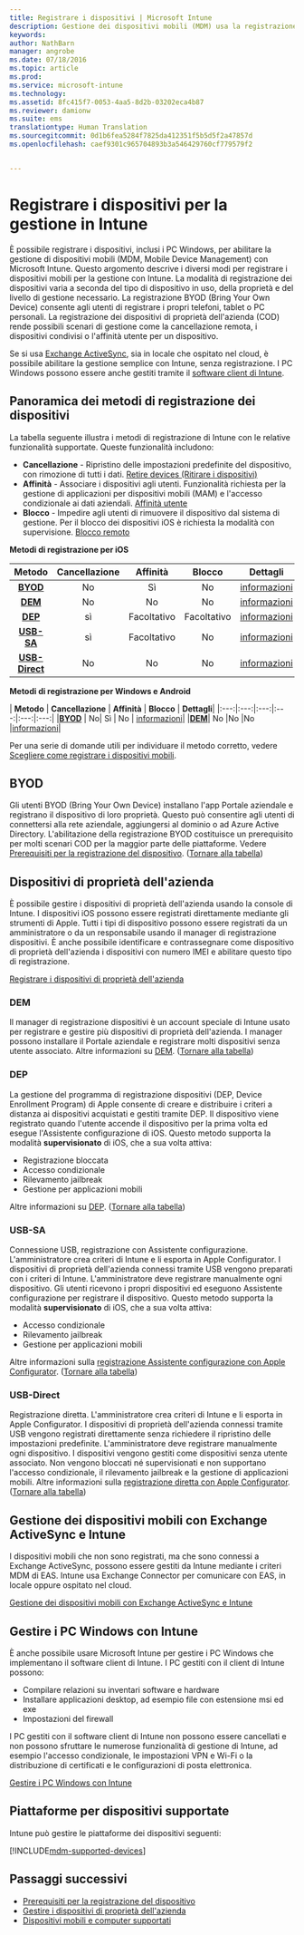 ```yaml
---
title: Registrare i dispositivi | Microsoft Intune
description: Gestione dei dispositivi mobili (MDM) usa la registrazione per gestire i dispositivi e consentire l'accesso alle risorse.
keywords: 
author: NathBarn
manager: angrobe
ms.date: 07/18/2016
ms.topic: article
ms.prod: 
ms.service: microsoft-intune
ms.technology: 
ms.assetid: 8fc415f7-0053-4aa5-8d2b-03202eca4b87
ms.reviewer: damionw
ms.suite: ems
translationtype: Human Translation
ms.sourcegitcommit: 0d1b6fea5284f7825da412351f5b5d5f2a47857d
ms.openlocfilehash: caef9301c965704893b3a546429760cf779579f2


---
```


# Registrare i dispositivi per la gestione in Intune
È possibile registrare i dispositivi, inclusi i PC Windows, per abilitare la gestione di dispositivi mobili (MDM, Mobile Device Management) con Microsoft Intune. Questo argomento descrive i diversi modi per registrare i dispositivi mobili per la gestione con Intune. La modalità di registrazione dei dispositivi varia a seconda del tipo di dispositivo in uso, della proprietà e del livello di gestione necessario. La registrazione BYOD (Bring Your Own Device) consente agli utenti di registrare i propri telefoni, tablet o PC personali. La registrazione dei dispositivi di proprietà dell'azienda (COD) rende possibili scenari di gestione come la cancellazione remota, i dispositivi condivisi o l'affinità utente per un dispositivo.

Se si usa [Exchange ActiveSync](#mobile-device-management-with-exchange-activesync-and-intune), sia in locale che ospitato nel cloud, è possibile abilitare la gestione semplice con Intune, senza registrazione. I PC Windows possono essere anche gestiti tramite il [software client di Intune](#manage-windows-pcs-with-intune).

## Panoramica dei metodi di registrazione dei dispositivi

La tabella seguente illustra i metodi di registrazione di Intune con le relative funzionalità supportate. Queste funzionalità includono:
- **Cancellazione** - Ripristino delle impostazioni predefinite del dispositivo, con rimozione di tutti i dati. [Retire devices (Ritirare i dispositivi)](retire-devices-from-microsoft-intune-management.md)
- **Affinità** - Associare i dispositivi agli utenti. Funzionalità richiesta per la gestione di applicazioni per dispositivi mobili (MAM) e l'accesso condizionale ai dati aziendali. [Affinità utente](enroll-corporate-owned-ios-devices-in-microsoft-intune.md#using-company-portal-on-dep-or-apple-configurator-enrolled-devices)
- **Blocco** - Impedire agli utenti di rimuovere il dispositivo dal sistema di gestione. Per il blocco dei dispositivi iOS è richiesta la modalità con supervisione. [Blocco remoto](retire-devices-from-microsoft-intune-management.md#block-access-a-device)

**Metodi di registrazione per iOS**

| **Metodo** |  **Cancellazione** |  **Affinità**    |   **Blocco** | **Dettagli** |
|:---:|:---:|:---:|:---:|:---:|
|**[BYOD](#byod)** | No|    Sì |   No | [informazioni](get-ready-to-enroll-devices-in-microsoft-intune.md#set-up-device-management)|
|**[DEM](#dem)**|   No |No |No  | [informazioni](enroll-corporate-owned-devices-with-the-device-enrollment-manager-in-microsoft-intune.md)|
|**[DEP](#dep)**|   sì |   Facoltativo |  Facoltativo|[informazioni](ios-device-enrollment-program-in-microsoft-intune.md)|
|**[USB-SA](#usb-sa)**| sì |   Facoltativo |  No| [informazioni](ios-setup-assistant-enrollment-in-microsoft-intune.md)|
|**[USB-Direct](#usb-direct)**| No |    No  | No|[informazioni](ios-direct-enrollment-in-microsoft-intune.md)|

**Metodi di registrazione per Windows e Android**

| **Metodo** |  **Cancellazione** |  **Affinità**    |   **Blocco** | **Dettagli**|
|:---:|:---:|:---:|:---:|:---:|:---:|
|**[BYOD](#byod)** | No|    Sì |   No | [informazioni](get-ready-to-enroll-devices-in-microsoft-intune.md#set-up-device-management)|
|**[DEM](#dem)**|   No |No |No  |[informazioni](enroll-corporate-owned-devices-with-the-device-enrollment-manager-in-microsoft-intune.md)|

Per una serie di domande utili per individuare il metodo corretto, vedere [Scegliere come registrare i dispositivi mobili](/intune/get-started/choose-how-to-enroll-devices1).

## BYOD
Gli utenti BYOD (Bring Your Own Device) installano l'app Portale aziendale e registrano il dispositivo di loro proprietà. Questo può consentire agli utenti di connettersi alla rete aziendale, aggiungersi al dominio o ad Azure Active Directory. L'abilitazione della registrazione BYOD costituisce un prerequisito per molti scenari COD per la maggior parte delle piattaforme. Vedere [Prerequisiti per la registrazione del dispositivo](prerequisites-for-enrollment.md). ([Tornare alla tabella](#overview-of-device-enrollment-methods))

## Dispositivi di proprietà dell'azienda
È possibile gestire i dispositivi di proprietà dell'azienda usando la console di Intune. I dispositivi iOS possono essere registrati direttamente mediante gli strumenti di Apple. Tutti i tipi di dispositivo possono essere registrati da un amministratore o da un responsabile usando il manager di registrazione dispositivi. È anche possibile identificare e contrassegnare come dispositivo di proprietà dell'azienda i dispositivi con numero IMEI e abilitare questo tipo di registrazione.

[Registrare i dispositivi di proprietà dell'azienda](manage-corporate-owned-devices.md)

### DEM
Il manager di registrazione dispositivi è un account speciale di Intune usato per registrare e gestire più dispositivi di proprietà dell'azienda. I manager possono installare il Portale aziendale e registrare molti dispositivi senza utente associato. Altre informazioni su [DEM](enroll-corporate-owned-devices-with-the-device-enrollment-manager-in-microsoft-intune.md). ([Tornare alla tabella](#overview-of-device-enrollment-methods))

### DEP
La gestione del programma di registrazione dispositivi (DEP, Device Enrollment Program) di Apple consente di creare e distribuire i criteri a distanza ai dispositivi acquistati e gestiti tramite DEP. Il dispositivo viene registrato quando l'utente accende il dispositivo per la prima volta ed esegue l'Assistente configurazione di iOS. Questo metodo supporta la modalità **supervisionato** di iOS, che a sua volta attiva:
  - Registrazione bloccata
  - Accesso condizionale
  - Rilevamento jailbreak
  - Gestione per applicazioni mobili

Altre informazioni su [DEP](ios-device-enrollment-program-in-microsoft-intune.md). ([Tornare alla tabella](#overview-of-device-enrollment-methods))

### USB-SA
Connessione USB, registrazione con Assistente configurazione. L'amministratore crea criteri di Intune e li esporta in Apple Configurator. I dispositivi di proprietà dell'azienda connessi tramite USB vengono preparati con i criteri di Intune. L'amministratore deve registrare manualmente ogni dispositivo. Gli utenti ricevono i propri dispositivi ed eseguono Assistente configurazione per registrare il dispositivo. Questo metodo supporta la modalità **supervisionato** di iOS, che a sua volta attiva:
  - Accesso condizionale
  - Rilevamento jailbreak
  - Gestione per applicazioni mobili

Altre informazioni sulla [registrazione Assistente configurazione con Apple Configurator](ios-setup-assistant-enrollment-in-microsoft-intune.md). ([Tornare alla tabella](#overview-of-device-enrollment-methods))

### USB-Direct
Registrazione diretta. L'amministratore crea criteri di Intune e li esporta in Apple Configurator. I dispositivi di proprietà dell'azienda connessi tramite USB vengono registrati direttamente senza richiedere il ripristino delle impostazioni predefinite. L'amministratore deve registrare manualmente ogni dispositivo. I dispositivi vengono gestiti come dispositivi senza utente associato. Non vengono bloccati né supervisionati e non supportano l'accesso condizionale, il rilevamento jailbreak e la gestione di applicazioni mobili. Altre informazioni sulla [registrazione diretta con Apple Configurator](ios-direct-enrollment-in-microsoft-intune.md). ([Tornare alla tabella](#overview-of-device-enrollment-methods))

## Gestione dei dispositivi mobili con Exchange ActiveSync e Intune
I dispositivi mobili che non sono registrati, ma che sono connessi a Exchange ActiveSync, possono essere gestiti da Intune mediante i criteri MDM di EAS. Intune usa Exchange Connector per comunicare con EAS, in locale oppure ospitato nel cloud.

[Gestione dei dispositivi mobili con Exchange ActiveSync e Intune](mobile-device-management-with-exchange-activesync-and-microsoft-intune.md)


## Gestire i PC Windows con Intune  
È anche possibile usare Microsoft Intune per gestire i PC Windows che implementano il software client di Intune. I PC gestiti con il client di Intune possono:

 - Compilare relazioni su inventari software e hardware
 - Installare applicazioni desktop, ad esempio file con estensione msi ed exe
 - Impostazioni del firewall

I PC gestiti con il software client di Intune non possono essere cancellati e non possono sfruttare le numerose funzionalità di gestione di Intune, ad esempio l'accesso condizionale, le impostazioni VPN e Wi-Fi o la distribuzione di certificati e le configurazioni di posta elettronica.

[Gestire i PC Windows con Intune](manage-windows-pcs-with-microsoft-intune.md)

##  Piattaforme per dispositivi supportate

Intune può gestire le piattaforme dei dispositivi seguenti:

[!INCLUDE[mdm-supported-devices](../includes/mdm-supported-devices.md)]

## Passaggi successivi
- [Prerequisiti per la registrazione del dispositivo](prerequisites-for-enrollment.md)
- [Gestire i dispositivi di proprietà dell'azienda](manage-corporate-owned-devices.md)
- [Dispositivi mobili e computer supportati](../get-started/supported-mobile-devices-and-computers.md)



<!--HONumber=Sep16_HO3-->


